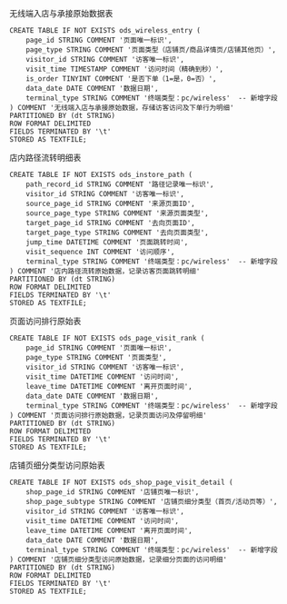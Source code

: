 无线端入店与承接原始数据表 

    CREATE TABLE IF NOT EXISTS ods_wireless_entry (
        page_id STRING COMMENT '页面唯一标识',
        page_type STRING COMMENT '页面类型（店铺页/商品详情页/店铺其他页）',
        visitor_id STRING COMMENT '访客唯一标识',
        visit_time TIMESTAMP COMMENT '访问时间（精确到秒）',
        is_order TINYINT COMMENT '是否下单（1=是，0=否）',
        data_date DATE COMMENT '数据日期',
        terminal_type STRING COMMENT '终端类型：pc/wireless'  -- 新增字段
    ) COMMENT '无线端入店与承接原始数据，存储访客访问及下单行为明细'
    PARTITIONED BY (dt STRING)
    ROW FORMAT DELIMITED
    FIELDS TERMINATED BY '\t'
    STORED AS TEXTFILE;

店内路径流转明细表

    CREATE TABLE IF NOT EXISTS ods_instore_path (
        path_record_id STRING COMMENT '路径记录唯一标识',
        visitor_id STRING COMMENT '访客唯一标识',
        source_page_id STRING COMMENT '来源页面ID',
        source_page_type STRING COMMENT '来源页面类型',
        target_page_id STRING COMMENT '去向页面ID',
        target_page_type STRING COMMENT '去向页面类型',
        jump_time DATETIME COMMENT '页面跳转时间',
        visit_sequence INT COMMENT '访问顺序',
        terminal_type STRING COMMENT '终端类型：pc/wireless'  -- 新增字段
    ) COMMENT '店内路径流转原始数据，记录访客页面跳转明细'
    PARTITIONED BY (dt STRING)
    ROW FORMAT DELIMITED
    FIELDS TERMINATED BY '\t'
    STORED AS TEXTFILE;


页面访问排行原始表

    CREATE TABLE IF NOT EXISTS ods_page_visit_rank (
        page_id STRING COMMENT '页面唯一标识',
        page_type STRING COMMENT '页面类型',
        visitor_id STRING COMMENT '访客唯一标识',
        visit_time DATETIME COMMENT '访问时间',
        leave_time DATETIME COMMENT '离开页面时间',
        data_date DATE COMMENT '数据日期',
        terminal_type STRING COMMENT '终端类型：pc/wireless'  -- 新增字段
    ) COMMENT '页面访问排行原始数据，记录页面访问及停留明细'
    PARTITIONED BY (dt STRING)
    ROW FORMAT DELIMITED
    FIELDS TERMINATED BY '\t'
    STORED AS TEXTFILE;

店铺页细分类型访问原始表

    CREATE TABLE IF NOT EXISTS ods_shop_page_visit_detail (
        shop_page_id STRING COMMENT '店铺页唯一标识',
        shop_page_subtype STRING COMMENT '店铺页细分类型（首页/活动页等）',
        visitor_id STRING COMMENT '访客唯一标识',
        visit_time DATETIME COMMENT '访问时间',
        leave_time DATETIME COMMENT '离开页面时间',
        data_date DATE COMMENT '数据日期',
        terminal_type STRING COMMENT '终端类型：pc/wireless'  -- 新增字段
    ) COMMENT '店铺页细分类型访问原始数据，记录细分页面的访问明细'
    PARTITIONED BY (dt STRING)
    ROW FORMAT DELIMITED
    FIELDS TERMINATED BY '\t'
    STORED AS TEXTFILE;